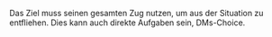 Das Ziel muss seinen gesamten Zug nutzen, um aus der Situation zu entfliehen. 
Dies kann auch direkte Aufgaben sein, DMs-Choice.